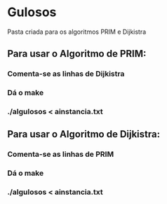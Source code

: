 # Gulosos
Pasta criada para os algoritmos PRIM e Dijkistra

## Para usar o Algoritmo de PRIM:
### Comenta-se as linhas de Dijkistra
### Dá o make
### ./algulosos < ainstancia.txt

## Para usar o Algoritmo de Dijkistra:
### Comenta-se as linhas de PRIM
### Dá o make
### ./algulosos < ainstancia.txt

